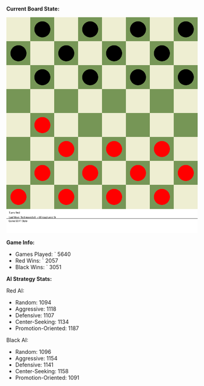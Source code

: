 
**Current Board State:**  
<!-- START_GIF -->
![Checkers Game](./checkers_game.gif)
<!-- END_GIF -->

**Game Info:**  
- Games Played: `<!-- GAMES_PLAYED --> 5640
- Red Wins: `<!-- RED_WINS --> 2057
- Black Wins: `<!-- BLACK_WINS --> 3051

<!-- AI_STATS -->
**AI Strategy Stats:**

Red AI:
- Random: 1094
- Aggressive: 1118
- Defensive: 1107
- Center-Seeking: 1134
- Promotion-Oriented: 1187

Black AI:
- Random: 1096
- Aggressive: 1154
- Defensive: 1141
- Center-Seeking: 1158
- Promotion-Oriented: 1091
